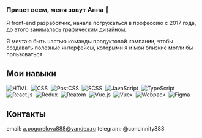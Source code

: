 ### Привет всем, меня зовут Анна 👋

Я front-end разработчик, начала погружаться в профессию с 2017 года, до этого занималась графическим дизайном.

Я мечтаю быть частью команды продуктовой компании, чтобы создавать полезные интерфейсы, которыми я и мои близкие могли бы пользоваться.

<!--
**Concinnity888/Concinnity888** is a ✨ _special_ ✨ repository because its `README.md` (this file) appears on your GitHub profile.

Here are some ideas to get you started:

- 🔭 I’m currently working on ...
- 🌱 I’m currently learning ...
- 👯 I’m looking to collaborate on ...
- 🤔 I’m looking for help with ...
- 💬 Ask me about ...
- 📫 How to reach me: ...
- 😄 Pronouns: ...
- ⚡ Fun fact: ...
-->

## Мои навыки

![HTML](https://img.shields.io/badge/-HTML-05122A?style=flat&logo=HTML5)&nbsp;
![CSS](https://img.shields.io/badge/-CSS-05122A?style=flat&logo=CSS3&logoColor=1572B6)&nbsp;
![PostCSS](https://img.shields.io/badge/-PostCSS-05122A?style=flat&logo=CSS3&logoColor=1572B6)&nbsp;
![SCSS](https://img.shields.io/badge/-SCSS-05122A?style=flat&logo=CSS3&logoColor=1572B6)&nbsp;
![JavaScript](https://img.shields.io/badge/-JavaScript-05122A?style=flat&logo=javascript)&nbsp;
![TypeScript](https://img.shields.io/badge/-TypeScript-05122A?style=flat&logo=javascript)&nbsp;
![React.js](https://img.shields.io/badge/-React.js-05122A?style=flat&logo=react)&nbsp;
![Redux](https://img.shields.io/badge/-Redux-05122A?style=flat&logo=react)&nbsp;
![Reatom](https://img.shields.io/badge/-Reatom-05122A?style=flat&logo=react)&nbsp;
![Vue.js](https://img.shields.io/badge/-Vue.js-05122A?style=flat&logo=react)&nbsp;
![Vuex](https://img.shields.io/badge/-Vuex-05122A?style=flat&logo=react)&nbsp;
![Webpack](https://img.shields.io/badge/-Webpack-05122A?style=flat&logo=react)&nbsp;
![Figma](https://img.shields.io/badge/-Figma-05122A?style=flat&logo=react)&nbsp;

## Контакты

email: a.pogorelova888@yandex.ru
telegram: @concinnity888
